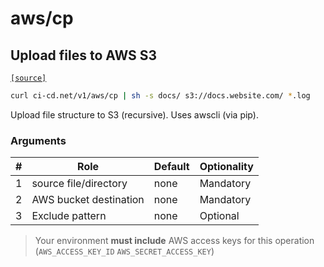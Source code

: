 # aws/cp

## Upload files to AWS S3
[`[source]`](https://github.com/omrilotan/ci-cd.net/blob/master/scripts/v1/aws/cp)

```sh
curl ci-cd.net/v1/aws/cp | sh -s docs/ s3://docs.website.com/ *.log
```

Upload file structure to S3 (recursive). Uses awscli (via pip).

### Arguments

| # | Role | Default | Optionality
| --- | --- | --- | ---
| 1 | source file/directory | none | Mandatory
| 2 | AWS bucket destination | none | Mandatory
| 3 | Exclude pattern | none | Optional

> Your environment **must include** AWS access keys for this operation (`AWS_ACCESS_KEY_ID` `AWS_SECRET_ACCESS_KEY`)
